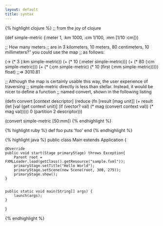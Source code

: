 ```yaml
---
layout: default
title: syntax
---
```



{% highlight clojure %}
;; from the joy of clojure 
 
(def simple-metric {:meter 1,
                    :km 1000,
                    :cm 1/100,
                    :mm [1/10 :cm]})
 
;; How many meters
;; are in 3 kilometers, 10 meters, 80 centimeters, 10 millimeters?” you could use the map
;; as follows:
 
(-> (* 3 (:km simple-metric))
    (+ (* 10 (:meter simple-metric)))
    (+ (* 80 (:cm simple-metric)))
    (+ (* (:cm simple-metric)
          (* 10 (first (:mm simple-metric)))))
    float)
;;=> 3010.81
 
;; Although the map is certainly usable this way, the user experience of traversing
;; simple-metric directly is less than stellar. Instead, it would be nicer to define a function
;; named convert, shown in the following listing
 
(defn convert [context descriptor]
  (reduce (fn [result [mag unit]]
            (+ result
               (let [val (get context unit)]
                 (if (vector? val)
                   (* mag (convert context val))
                   (* mag val)))))
          0
          (partition 2 descriptor)))
 
(convert simple-metric [50:mm])
{% endhighlight %}


{% highlight ruby %}
def foo
  puts 'foo'
end
{% endhighlight %}



{% highlight java %}
public class Main extends Application {

    @Override
    public void start(Stage primaryStage) throws Exception{
        Parent root = FXMLLoader.load(getClass().getResource("sample.fxml"));
        primaryStage.setTitle("Hello World");
        primaryStage.setScene(new Scene(root, 300, 275));
        primaryStage.show();
    }


    public static void main(String[] args) {
        launch(args);
    }
}

{% endhighlight %}







